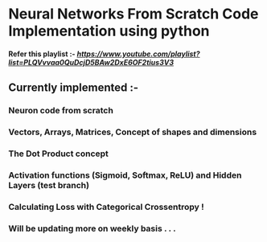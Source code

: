 # Neural Networks From Scratch Code Implementation using python

#### Refer this playlist :- *https://www.youtube.com/playlist?list=PLQVvvaa0QuDcjD5BAw2DxE6OF2tius3V3*

## Currently implemented :-
### Neuron code from scratch
### Vectors, Arrays, Matrices, Concept of shapes and dimensions
### The Dot Product concept
### Activation functions (Sigmoid, Softmax, ReLU) and Hidden Layers (test branch)
### Calculating Loss with Categorical Crossentropy !
### Will be updating more on weekly basis . . . 